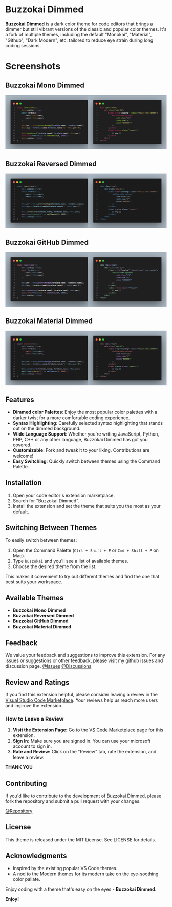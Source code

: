 # Buzzokai Dimmed

**Buzzokai Dimmed** is a dark color theme for code editors that brings a dimmer but still vibrant versions of the classic and popular color themes. It's a fork of multiple themes, including the default "Monokai", "Material", "Github", "Dark Modern", etc. tailored to reduce eye strain during long coding sessions.

# Screenshots

## Buzzokai Mono Dimmed

![Buzzokai Mono Dimmed](https://raw.githubusercontent.com/HRIDOY-BUZZ/buzzokai-dimmed/master/screenshots/1.mono.png)

## Buzzokai Reversed Dimmed

![Buzzokai Reversed Dimmed](https://raw.githubusercontent.com/HRIDOY-BUZZ/buzzokai-dimmed/master/screenshots/2.reversed.png)

## Buzzokai GitHub Dimmed

![Buzzokai GitHub Dimmed](https://raw.githubusercontent.com/HRIDOY-BUZZ/buzzokai-dimmed/master/screenshots/3.github.png)

## Buzzokai Material Dimmed

![Buzzokai Material Dimmed](https://raw.githubusercontent.com/HRIDOY-BUZZ/buzzokai-dimmed/master/screenshots/4.material.png)

## Features

- **Dimmed color Palettes**: Enjoy the most popular color palettes with a darker twist for a more comfortable coding experience.
- **Syntax Highlighting**: Carefully selected syntax highlighting that stands out on the dimmed background.
- **Wide Language Support**: Whether you're writing JavaScript, Python, PHP, C++ or any other language, Buzzokai Dimmed has got you covered.
- **Customizable**: Fork and tweak it to your liking. Contributions are welcome!
- **Easy Switching**: Quickly switch between themes using the Command Palette.

## Installation

1. Open your code editor's extension marketplace.
2. Search for "Buzzokai Dimmed".
3. Install the extension and set the theme that suits you the most as your default.

## Switching Between Themes

To easily switch between themes:

1. Open the Command Palette (`Ctrl + Shift + P` or `Cmd + Shift + P` on Mac).
2. Type `buzzokai` and you'll see a list of available themes.
3. Choose the desired theme from the list.

This makes it convenient to try out different themes and find the one that best suits your workspace.

## Available Themes

- **Buzzokai Mono Dimmed**
- **Buzzokai Reversed Dimmed**
- **Buzzokai GitHub Dimmed**
- **Buzzokai Material Dimmed**

## Feedback

We value your feedback and suggestions to improve this extension. For any issues or suggestions or other feedback, please visit my github issues and discussion page.
[@Issues](https://github.com/HRIDOY-BUZZ/buzzokai-dimmed/issues)
[@Discussions](https://github.com/HRIDOY-BUZZ/buzzokai-dimmed/discussions)

## Review and Ratings

If you find this extension helpful, please consider leaving a review in the [Visual Studio Code Marketplace](https://marketplace.visualstudio.com/items?itemName=HRIDOY-BUZZ.buzzokai-dimmed). Your reviews help us reach more users and improve the extension.

### How to Leave a Review

1. **Visit the Extension Page:** Go to the [VS Code Marketplace page](https://marketplace.visualstudio.com/items?itemName=HRIDOY-BUZZ.buzzokai-dimmed) for this extension.
2. **Sign In:** Make sure you are signed in. You can use your microsoft account to sign in.
3. **Rate and Review:** Click on the "Review" tab, rate the extension, and leave a review.

**THANK YOU**

## Contributing

If you'd like to contribute to the development of Buzzokai Dimmed, please fork the repository and submit a pull request with your changes.

[@Repository](https://github.com/HRIDOY-BUZZ/buzzokai-dimmed)

## License

This theme is released under the MIT License. See LICENSE for details.

## Acknowledgments

- Inspired by the existing popular VS Code themes.
- A nod to the Modern themes for its modern take on the eye-soothing color pallate.

Enjoy coding with a theme that's easy on the eyes - **Buzzokai Dimmed**.







**Enjoy!**